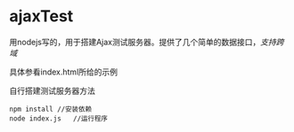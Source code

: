 # ajaxTest

用nodejs写的，用于搭建Ajax测试服务器。提供了几个简单的数据接口，*支持跨域*

具体参看index.html所给的示例

自行搭建测试服务器方法

```javascriopt
npm install //安装依赖
node index.js   //运行程序
```
